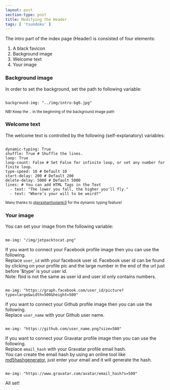 ```yaml
---
layout: post
section-type: post
title: Modifying the Header
tags: [ 'tsundoku' ]
---
```


The intro part of the index page (Header) is consisted of four elements:

<ol>
  <li>A black favicon</li>
  <li>Background image</li>
  <li>Welcome text</li>
  <li>Your image</li>
</ol>

### Background image

In order to set the background, set the path to following variable:

<pre><code data-trim class="yaml">
background-img: "../img/intro-bg6.jpg"
</code></pre>

<small>NB! Keep the .. in the beginning of the background image path</small>

### Welcome text

The welcome text is controlled by the following (self-explanatory) variables:

<pre><code data-trim class="yaml">
dynamic-typing: True
shuffle: True # Shuffle the lines.
loop: True
loop-count: False # Set False for infinite loop, or set any number for finite loop.
type-speed: 10 # Default 10
start-delay: 200 # Default 200
delete-delay: 5000 # Default 5000
lines: # You can add HTML Tags in the Text
  - text: "The lower you fall, the higher you'll fly."
  - text: "Where’s your will to be weird?"
</code></pre>

<small>Many thanks to <a href="https://github.com/prashantsolanki3" target="blank">@prashantsolanki3</a> for the dynamic typing feature!</small>

### Your image

You can set your image from the following variable:

<pre><code data-trim class="yaml">
me-img: "/img/jetpacktocat.png"
</code></pre>

If you want to connect your Facebook profile image then you can use the following.                 
Replace `user_id` with your facebook user id. Facebook user id can be found by clicking
on your profile pic and the large number in the end of the url just before '&type' is your user id.           
Note: fbid is not the same as user id and user id only contains numbers.

<pre><code data-trim class="yaml">
me-img: "https://graph.facebook.com/user_id/picture?type=large&width=500&height=500"
</code></pre>

If you want to connect your Github profile image then you can use the following.              
Replace `user_name` with your Github user name.

<pre><code data-trim class="yaml">
me-img: "https://github.com/user_name.png?size=500"
</code></pre>

If you want to connect your Gravatar profile image then you can use the following.              
Replace `email_hash` with your Gravatar profile email hash.                      
You can create the email hash by using an online tool like [md5hashgenerator](http://www.md5hashgenerator.com/),
just enter your email and it will generate the hash.

<pre><code data-trim class="yaml">
me-img: "https://www.gravatar.com/avatar/email_hash?s=500"
</code></pre>

All set!
